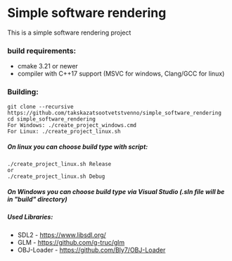 # Simple software rendering
This is a simple software rendering project

### build requirements:
* cmake 3.21 or newer
* compiler with C++17 support (MSVC for windows, Clang/GCC for linux)

### Building:
    git clone --recursive https://github.com/takskazatsootvetstvenno/simple_software_rendering
    cd simple_software_rendering
    For Windows: ./create_project_windows.cmd
    For Linux: ./create_project_linux.sh

##### On linux you can choose build type with script:
    ./create_project_linux.sh Release
    or
    ./create_project_linux.sh Debug
##### On Windows you can choose build type via Visual Studio (.sln file will be in "build" directory)

##### Used Libraries:
* SDL2 - https://www.libsdl.org/
* GLM  - https://github.com/g-truc/glm
* OBJ-Loader - https://github.com/Bly7/OBJ-Loader